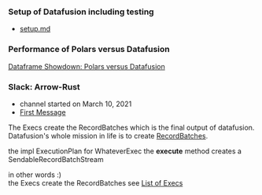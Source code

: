 
### Setup of Datafusion including testing

* [setup.md](./setup.md)

### Performance of Polars versus Datafusion

[Dataframe Showdown: Polars versus Datafusion](https://www.confessionsofadataguy.com/dataframe-showdown-polars-vs-spark-vs-pandas-vs-datafusion-guess-who-wins/)

### Slack: Arrow-Rust

* channel started on March 10, 2021
* [First Message](https://the-asf.slack.com/archives/C01QUFS30TD/p1615401105000200)


The Execs create the RecordBatches which is the final output of datafusion.   
Datafusion's whole mission in life is to create [RecordBatches](https://docs.rs/arrow/latest/arrow/record_batch/struct.RecordBatch.html).

the impl ExecutionPlan for WhateverExec the **execute** method creates a SendableRecordBatchStream

in other words :)   
the Execs create the RecordBatches see  [List of Execs](https://docs.rs/datafusion/latest/datafusion/index.html#physical-plan)

